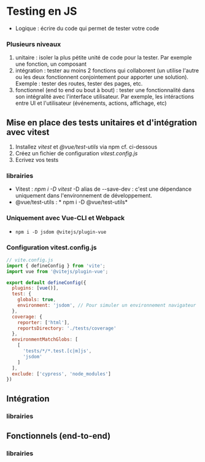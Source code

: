 # Testing en JS

- Logique : écrire du code qui permet de tester votre code
### Plusieurs niveaux

1. unitaire : isoler la plus pétite unité de code pour la tester. Par exemple une fonction, un composant
2. intégration : tester au moins 2 fonctions qui collaborent (un utilise l'autre ou les deux fonctionnent conjointement pour apporter une solution). Exemple : tester des routes, tester des pages, etc.
3. fonctionnel (end to end ou bout à bout) : tester une fonctionnalité dans son intégralité avec l'interface utilisateur. Par exemple, les intéractions entre UI et l'utilisateur (événements, actions, affichage, etc)

## Mise en place des tests unitaires et d'intégration avec vitest

1. Installez *vitest* et *@vue/test-utils* via npm cf. ci-dessous
2. Créez un fichier de configuration *vitest.config.js*
3. Ecrivez vos tests

### librairies

- Vitest : *npm i -D vitest*
-D alias de --save-dev : c'est une dépendance uniquement dans l'environnement de développement.
- @vue/test-utils : * npm i -D @vue/test-utils*

### Uniquement avec Vue-CLI et Webpack

- `npm i -D jsdom @vitejs/plugin-vue`

### Configuration vitest.config.js

```js
// vite.config.js
import { defineConfig } from 'vite';
import vue from '@vitejs/plugin-vue';

export default defineConfig({
  plugins: [vue()],
  test: {
    globals: true,
    environment: 'jsdom', // Pour simuler un environnement navigateur
  },
  coverage: {
    reporter: ['html'],
    reportsDirectory: './tests/coverage'
  },
  environmentMatchGlobs: [
    [
      'tests/*/*.test.[c|m]js',
      'jsdom'
    ]
  ],
  exclude: ['cypress', 'node_modules']
})
```

## Intégration

### librairies

## Fonctionnels (end-to-end)

### librairies